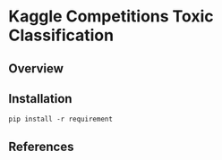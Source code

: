 # Kaggle Competitions Toxic Classification


## Overview

## Installation
```
pip install -r requirement  
```

## References 


